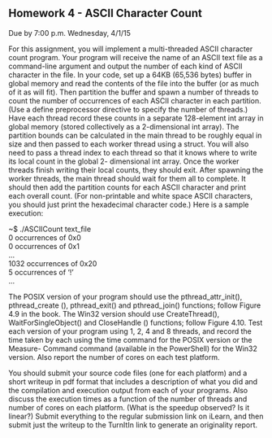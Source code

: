 <h2>Homework 4 - ASCII Character Count</h2>
<p>Due by 7:00 p.m. Wednesday, 4/1/15</p>
<p>
For this assignment, you will implement a multi-threaded ASCII character count program. Your
program will receive the name of an ASCII text file as a command-line argument and output the
number of each kind of ASCII character in the file. In your code, set up a 64KB (65,536 bytes) buffer
in global memory and read the contents of the file into the buffer (or as much of it as will fit). Then
partition the buffer and spawn a number of threads to count the number of occurrences of each ASCII
character in each partition. (Use a define preprocessor directive to specify the number of threads.)
Have each thread record these counts in a separate 128-element int array in global memory (stored
collectively as a 2-dimensional int array). The partition bounds can be calculated in the main thread
to be roughly equal in size and then passed to each worker thread using a struct. You will also need
to pass a thread index to each thread so that it knows where to write its local count in the global 2-
dimensional int array. Once the worker threads finish writing their local counts, they should exit.
After spawning the worker threads, the main thread should wait for them all to complete. It should then
add the partition counts for each ASCII character and print each overall count. (For non-printable and
white space ASCII characters, you should just print the hexadecimal character code.) Here is a sample
execution:
</p>
~$ ./ASCIICount text_file<br>
0 occurrences of 0x0<br>
0 occurrences of 0x1<br>
...<br>
1032 occurrences of 0x20<br>
5 occurrences of ‘!’<br>
...<br>
<p>
The POSIX version of your program should use the pthread_attr_init(), pthread_create
(), pthread_exit() and pthread_join() functions; follow Figure 4.9 in the book. The
Win32 version should use CreateThread(), WaitForSingleObject() and CloseHandle
() functions; follow Figure 4.10. Test each version of your program using 1, 2, 4 and 8 threads, and
record the time taken by each using the time command for the POSIX version or the Measure-
Command command (available in the PowerShell) for the Win32 version. Also report the number of
cores on each test platform.
</p>
<p>
You should submit your source code files (one for each platform) and a short writeup in pdf format that
includes a description of what you did and the compilation and execution output from each of your
programs. Also discuss the execution times as a function of the number of threads and number of cores
on each platform. (What is the speedup observed? Is it linear?) Submit everything to the regular
submission link on iLearn, and then submit just the writeup to the TurnItIn link to generate an
originality report.
</p>
